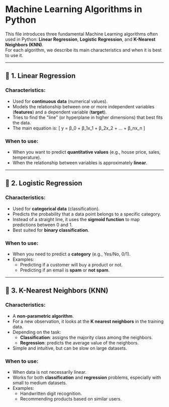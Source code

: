# Machine Learning Algorithms in Python

This file introduces three fundamental Machine Learning algorithms often used in Python: **Linear Regression**, **Logistic Regression**, and **K-Nearest Neighbors (KNN)**.  
For each algorithm, we describe its main characteristics and when it is best to use it.

---

## 🔹 1. Linear Regression
### Characteristics:
- Used for **continuous data** (numerical values).
- Models the relationship between one or more independent variables (**features**) and a dependent variable (**target**).
- Tries to find the "line" (or hyperplane in higher dimensions) that best fits the data.
- The main equation is:
  \[
  y = β_0 + β_1x_1 + β_2x_2 + ... + β_nx_n
  \]

### When to use:
- When you want to predict **quantitative values** (e.g., house price, sales, temperature).
- When the relationship between variables is approximately **linear**.

---

## 🔹 2. Logistic Regression
### Characteristics:
- Used for **categorical data** (classification).
- Predicts the probability that a data point belongs to a specific category.
- Instead of a straight line, it uses the **sigmoid function** to map predictions between 0 and 1.
- Best suited for **binary classification**.

### When to use:
- When you need to predict a **category** (e.g., Yes/No, 0/1).
- Examples:
  - Predicting if a customer will buy a product or not.
  - Predicting if an email is **spam** or **not spam**.

---

## 🔹 3. K-Nearest Neighbors (KNN)
### Characteristics:
- A **non-parametric algorithm**.
- For a new observation, it looks at the **K nearest neighbors** in the training data.
- Depending on the task:
  - **Classification**: assigns the majority class among the neighbors.
  - **Regression**: predicts the average value of the neighbors.
- Simple and intuitive, but can be slow on large datasets.

### When to use:
- When data is not necessarily linear.
- Works for both **classification** and **regression** problems, especially with small to medium datasets.
- Examples:
  - Handwritten digit recognition.
  - Recommending products based on similar users.
